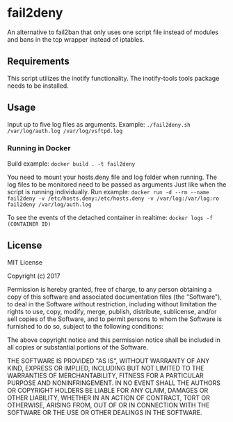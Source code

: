 # fail2deny
An alternative to fail2ban that only uses one script file instead of modules and bans in the tcp wrapper instead of iptables.

## Requirements
This script utilizes the inotify functionality. The inotify-tools tools package needs to be installed.

## Usage
Input up to five log files as arguments.
Example:
```./fail2deny.sh /var/log/auth.log /var/log/vsftpd.log```

### Running in Docker
Build example:
```docker build . -t fail2deny```

You need to mount your hosts.deny file and log folder when running. The log files to be monitored need to be passed as arguments Just like when the script is running individually.
Run example:
```docker run -d --rm --name fail2deny -v /etc/hosts.deny:/etc/hosts.deny -v /var/log:/var/log:ro fail2deny /var/log/auth.log``` 

To see the events of the detached container in realtime:
```docker logs -f (CONTAINER ID)```

## License

MIT License

Copyright (c) 2017

Permission is hereby granted, free of charge, to any person obtaining a copy
of this software and associated documentation files (the "Software"), to deal
in the Software without restriction, including without limitation the rights
to use, copy, modify, merge, publish, distribute, sublicense, and/or sell
copies of the Software, and to permit persons to whom the Software is
furnished to do so, subject to the following conditions:

The above copyright notice and this permission notice shall be included in all
copies or substantial portions of the Software.

THE SOFTWARE IS PROVIDED "AS IS", WITHOUT WARRANTY OF ANY KIND, EXPRESS OR
IMPLIED, INCLUDING BUT NOT LIMITED TO THE WARRANTIES OF MERCHANTABILITY,
FITNESS FOR A PARTICULAR PURPOSE AND NONINFRINGEMENT. IN NO EVENT SHALL THE
AUTHORS OR COPYRIGHT HOLDERS BE LIABLE FOR ANY CLAIM, DAMAGES OR OTHER
LIABILITY, WHETHER IN AN ACTION OF CONTRACT, TORT OR OTHERWISE, ARISING FROM,
OUT OF OR IN CONNECTION WITH THE SOFTWARE OR THE USE OR OTHER DEALINGS IN THE
SOFTWARE.
